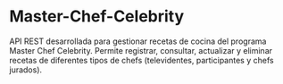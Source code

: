 # Master-Chef-Celebrity
API REST desarrollada para gestionar recetas de cocina del programa Master Chef Celebrity. Permite registrar, consultar, actualizar y eliminar recetas de diferentes tipos de chefs (televidentes, participantes y chefs jurados).
